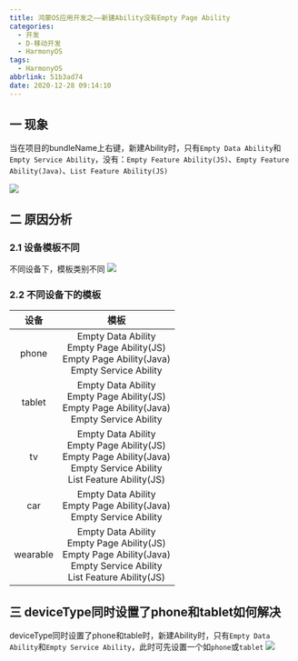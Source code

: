 ```yaml
---
title: 鸿蒙OS应用开发之——新建Ability没有Empty Page Ability
categories:
  - 开发
  - D-移动开发
  - HarmonyOS
tags:
  - HarmonyOS
abbrlink: 51b3ad74
date: 2020-12-28 09:14:10
---
```

## 一 现象

当在项目的bundleName上右键，新建Ability时，只有`Empty Data Ability`和`Empty Service Ability`，没有：`Empty Feature Ability(JS)`、`Empty Feature Ability(Java)`、`List Feature Ability(JS)`

![][1]

<!--more-->

## 二 原因分析

### 2.1 设备模板不同

不同设备下，模板类别不同
![][2]

### 2.2 不同设备下的模板

|   设备   |                             模板                             |
| :------: | :----------------------------------------------------------: |
|  phone   | Empty Data Ability<br>Empty Page Ability(JS)<br>Empty Page Ability(Java)<br>Empty Service Ability<br> |
|  tablet  | Empty Data Ability<br/>Empty Page Ability(JS)<br/>Empty Page Ability(Java)<br/>Empty Service Ability<br/> |
|    tv    | Empty Data Ability<br/>Empty Page Ability(JS)<br/>Empty Page Ability(Java)<br/>Empty Service Ability<br/>List Feature Ability(JS) |
|   car    | Empty Data Ability<br/>Empty Page Ability(Java)<br/>Empty Service Ability<br/> |
| wearable | Empty Data Ability<br/>Empty Page Ability(JS)<br/>Empty Page Ability(Java)<br/>Empty Service Ability<br/>List Feature Ability(JS) |

## 三 deviceType同时设置了phone和tablet如何解决

deviceType同时设置了phone和table时，新建Ability时，只有`Empty Data Ability`和`Empty Service Ability`，此时可先设置一个如`phone`或`tablet`
![][3]




[1]:https://jsd.onmicrosoft.cn/gh/PGzxc/CDN/blog-hmos/homs-new-ability-lack-view.png
[2]:https://jsd.onmicrosoft.cn/gh/PGzxc/CDN/blog-hmos/homs-ability-template-choice.gif
[3]:https://jsd.onmicrosoft.cn/gh/PGzxc/CDN/blog-hmos/hmos-create-abillity-second-sample.gif
